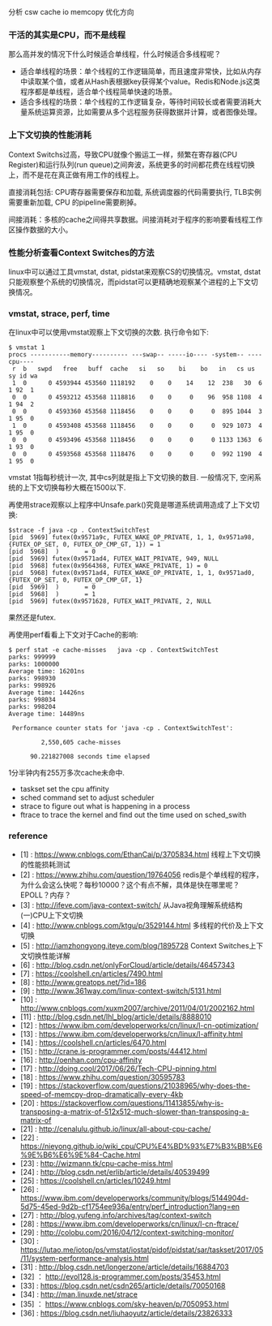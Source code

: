 分析
csw
cache
io
memcopy
优化方向


### 干活的其实是CPU，而不是线程
那么高并发的情况下什么时候适合单线程，什么时候适合多线程呢？
* 适合单线程的场景：单个线程的工作逻辑简单，而且速度非常快，比如从内存中读取某个值，或者从Hash表根据key获得某个value。Redis和Node.js这类程序都是单线程，适合单个线程简单快速的场景。
* 适合多线程的场景：单个线程的工作逻辑复杂，等待时间较长或者需要消耗大量系统运算资源，比如需要从多个远程服务获得数据并计算，或者图像处理。


### 上下文切换的性能消耗

Context Switchs过高，导致CPU就像个搬运工一样，频繁在寄存器(CPU Register)和运行队列(run queue)之间奔波，系统更多的时间都花费在线程切换上，而不是花在真正做有用工作的线程上。

直接消耗包括: CPU寄存器需要保存和加载, 系统调度器的代码需要执行, TLB实例需要重新加载, CPU 的pipeline需要刷掉。

间接消耗：多核的cache之间得共享数据。间接消耗对于程序的影响要看线程工作区操作数据的大小。

### 性能分析查看Context Switches的方法

linux中可以通过工具vmstat, dstat, pidstat来观察CS的切换情况。vmstat, dstat只能观察整个系统的切换情况，而pidstat可以更精确地观察某个进程的上下文切换情况。


### vmstat, strace, perf, time
在linux中可以使用vmstat观察上下文切换的次数. 执行命令如下:
```
$ vmstat 1
procs -----------memory---------- ---swap-- -----io---- -system-- ----cpu----
 r  b   swpd   free   buff  cache   si   so    bi    bo   in   cs us sy id wa
 1  0      0 4593944 453560 1118192    0    0    14    12  238   30  6  1 92  1
 0  0      0 4593212 453568 1118816    0    0     0    96  958 1108  4  1 94  2
 0  0      0 4593360 453568 1118456    0    0     0     0  895 1044  3  1 95  0
 1  0      0 4593408 453568 1118456    0    0     0     0  929 1073  4  1 95  0
 0  0      0 4593496 453568 1118456    0    0     0     0 1133 1363  6  1 93  0
 0  0      0 4593568 453568 1118476    0    0     0     0  992 1190  4  1 95  0
```
vmstat 1指每秒统计一次, 其中cs列就是指上下文切换的数目. 一般情况下, 空闲系统的上下文切换每秒大概在1500以下.

再使用strace观察以上程序中Unsafe.park()究竟是哪道系统调用造成了上下文切换:
```
$strace -f java -cp . ContextSwitchTest
[pid  5969] futex(0x9571a9c, FUTEX_WAKE_OP_PRIVATE, 1, 1, 0x9571a98, {FUTEX_OP_SET, 0, FUTEX_OP_CMP_GT, 1}) = 1
[pid  5968]  )       = 0
[pid  5969] futex(0x9571ad4, FUTEX_WAIT_PRIVATE, 949, NULL
[pid  5968] futex(0x9564368, FUTEX_WAKE_PRIVATE, 1) = 0
[pid  5968] futex(0x9571ad4, FUTEX_WAKE_OP_PRIVATE, 1, 1, 0x9571ad0, {FUTEX_OP_SET, 0, FUTEX_OP_CMP_GT, 1}
[pid  5969]  )       = 0
[pid  5968]  )       = 1
[pid  5969] futex(0x9571628, FUTEX_WAIT_PRIVATE, 2, NULL
```
果然还是futex.

再使用perf看看上下文对于Cache的影响:

```
$ perf stat -e cache-misses   java -cp . ContextSwitchTest
parks: 999999
parks: 1000000
Average time: 16201ns
parks: 998930
parks: 998926
Average time: 14426ns
parks: 998034
parks: 998204
Average time: 14489ns
 
 Performance counter stats for 'java -cp . ContextSwitchTest':
 
         2,550,605 cache-misses
 
      90.221827008 seconds time elapsed
```
1分半钟内有255万多次cache未命中.

* taskset set the cpu affinity
* sched command set to adjust scheduler
* strace to figure out what is happening in a process
* ftrace to trace the kernel and find out the time used on sched_swith
### reference
* [1] : https://www.cnblogs.com/EthanCai/p/3705834.html 线程上下文切换的性能损耗测试
* [2] : https://www.zhihu.com/question/19764056 redis是个单线程的程序，为什么会这么快呢？每秒10000？这个有点不解，具体是快在哪里呢？EPOLL？内存？
* [3] : http://ifeve.com/java-context-switch/ 从Java视角理解系统结构(一)CPU上下文切换
* [4] : http://www.cnblogs.com/ktgu/p/3529144.html 多线程的代价及上下文切换
* [5] : http://iamzhongyong.iteye.com/blog/1895728 Context Switches上下文切换性能详解
* [6] : http://blog.csdn.net/onlyForCloud/article/details/46457343
* [7] : https://coolshell.cn/articles/7490.html
* [8] : http://www.greatops.net/?id=186
* [9] : http://www.361way.com/linux-context-switch/5131.html
* [10] : http://www.cnblogs.com/xuxm2007/archive/2011/04/01/2002162.html
* [11] : http://blog.csdn.net/lhl_blog/article/details/8888010
* [12] : https://www.ibm.com/developerworks/cn/linux/l-cn-optimization/
* [13] : https://www.ibm.com/developerworks/cn/linux/l-affinity.html
* [14] : https://coolshell.cn/articles/6470.html
* [15] : http://crane.is-programmer.com/posts/44412.html
* [16] : http://oenhan.com/cpu-affinity
* [17] : http://doing.cool/2017/06/26/Tech-CPU-pinning.html
* [18] : https://www.zhihu.com/question/30595783
* [19] : https://stackoverflow.com/questions/21038965/why-does-the-speed-of-memcpy-drop-dramatically-every-4kb
* [20] : https://stackoverflow.com/questions/11413855/why-is-transposing-a-matrix-of-512x512-much-slower-than-transposing-a-matrix-of
* [21] : http://cenalulu.github.io/linux/all-about-cpu-cache/
* [22] : https://nieyong.github.io/wiki_cpu/CPU%E4%BD%93%E7%B3%BB%E6%9E%B6%E6%9E%84-Cache.html
* [23] : http://wizmann.tk/cpu-cache-miss.html
* [24] : http://blog.csdn.net/erlib/article/details/40539499
* [25] : https://coolshell.cn/articles/10249.html
* [26] : https://www.ibm.com/developerworks/community/blogs/5144904d-5d75-45ed-9d2b-cf1754ee936a/entry/perf_introduction?lang=en
* [27] : http://blog.yufeng.info/archives/tag/context-switch
* [28] : https://www.ibm.com/developerworks/cn/linux/l-cn-ftrace/
* [29] : http://colobu.com/2016/04/12/context-switching-monitor/
* [30] : https://lutao.me/iotop/ps/vmstat/iostat/pidof/pidstat/sar/taskset/2017/05/11/system-performance-analysis.html
* [31] : http://blog.csdn.net/longerzone/article/details/16884703
* [32] ： http://evol128.is-programmer.com/posts/35453.html
* [33] : https://blog.csdn.net/csdn265/article/details/70050168
* [34] : http://man.linuxde.net/strace
* [35] ： https://www.cnblogs.com/sky-heaven/p/7050953.html
* [36] : https://blog.csdn.net/liuhaoyutz/article/details/23826333

